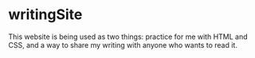 # writingSite
This website is being used as two things: practice for me with HTML and CSS, and a way to share my writing with anyone who wants to read it.
